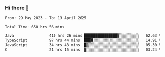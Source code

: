 ### Hi there 👋

<!--START_SECTION:waka-->

```txt
From: 29 May 2023 - To: 13 April 2025

Total Time: 650 hrs 56 mins

Java                410 hrs 26 mins ███████████████▓░░░░░░░░░   62.63 %
TypeScript          97 hrs 44 mins  ███▓░░░░░░░░░░░░░░░░░░░░░   14.91 %
JavaScript          34 hrs 43 mins  █▒░░░░░░░░░░░░░░░░░░░░░░░   05.30 %
C                   21 hrs 15 mins  ▓░░░░░░░░░░░░░░░░░░░░░░░░   03.24 %
```

<!--END_SECTION:waka-->
<!--
**the-beef-calculator/the-beef-calculator** is a ✨ _special_ ✨ repository because its `README.md` (this file) appears on your GitHub profile.

Here are some ideas to get you started:

- 🔭 I’m currently working on ...
- 🌱 I’m currently learning ...
- 👯 I’m looking to collaborate on ...
- 🤔 I’m looking for help with ...
- 💬 Ask me about ...
- 📫 How to reach me: ...
- 😄 Pronouns: ...
- ⚡ Fun fact: ...
-->
